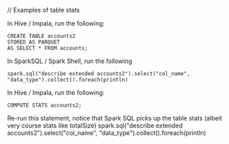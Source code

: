 // Examples of table stats


In Hive / Impala, run the following:

    CREATE TABLE accounts2
    STORED AS PARQUET
    AS SELECT * FROM accounts;

In SparkSQL /  Spark Shell, run the following

    spark.sql("describe extended accounts2").select("col_name", "data_type").collect().foreach(println)

In Hive / Impala, run the following:
    
    COMPUTE STATS accounts2;

Re-run this statement, notice that Spark SQL picks up the table stats (albeit very course stats like totalSize)
    spark.sql("describe extended accounts2").select("col_name", "data_type").collect().foreach(println)

